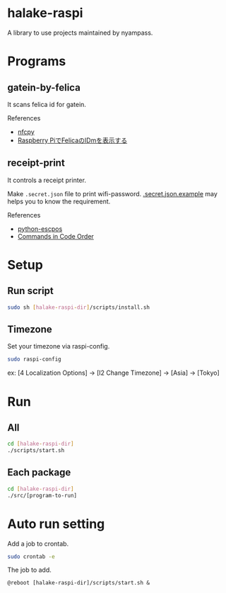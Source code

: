 # halake-raspi
A library to use projects maintained by nyampass.

# Programs
## gatein-by-felica
It scans felica id for gatein.

References
- [nfcpy](http://nfcpy.readthedocs.io/en/latest/index.html)
- [Raspberry PiでFelicaのIDmを表示する](http://qiita.com/ihgs/items/34eefd8d01c570e92984)

## receipt-print
It controls a receipt printer.

Make `.secret.json` file to print wifi-password. [.secret.json.example](/.secret.json.example) may helps you to know the requirement.

References
- [python-escpos](https://python-escpos.readthedocs.io/en/latest/)
- [Commands in Code Order](https://reference.epson-biz.com/modules/ref_escpos/index.php?content_id=72)

# Setup

## Run script
```sh
sudo sh [halake-raspi-dir]/scripts/install.sh
```

## Timezone
Set your timezone via raspi-config.
```sh
sudo raspi-config
```
ex: [4 Localization Options] -> [I2 Change Timezone] -> [Asia] -> [Tokyo]

# Run

## All
```sh
cd [halake-raspi-dir]
./scripts/start.sh
```

## Each package
```sh
cd [halake-raspi-dir]
./src/[program-to-run]
```

# Auto run setting
Add a job to crontab.
```sh
sudo crontab -e
```

The job to add.
```
@reboot [halake-raspi-dir]/scripts/start.sh &
```
